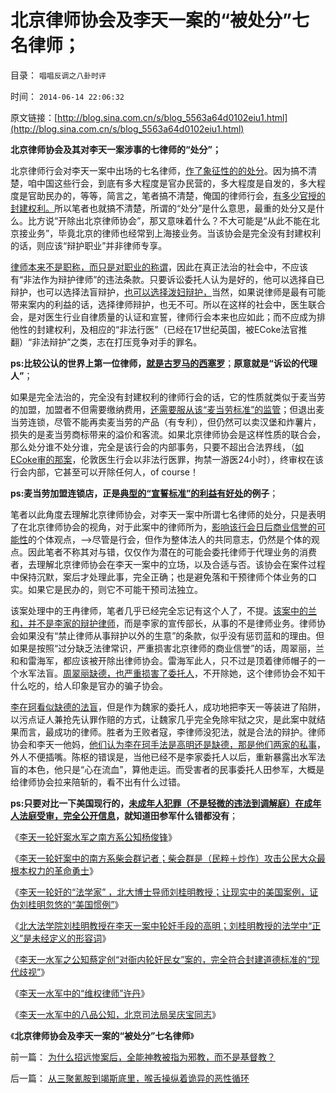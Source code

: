 # 北京律师协会及李天一案的“被处分”七名律师；

目录： `唱唱反调之八卦时评` 

时间： `2014-06-14 22:06:32` 

原文链接：[http://blog.sina.com.cn/s/blog_5563a64d0102eiu1.html](http://blog.sina.com.cn/s/blog_5563a64d0102eiu1.html)

**北京律师协会及其对李天一案涉事的七律师的“处分”；**

北京律师行会对李天一案中出场的七名律师，[作了象征性的的处分](http://news.sina.com.cn/c/2014-04-19/034929965956.shtml)。因为搞不清楚，咱中国这些行会，到底有多大程度是官办民营的，多大程度是自发的，多大程度是官助民办的，等等，简言之，笔者搞不清楚，俺国的律师行会，[有多少官授的封建权利。](../../../2014/6/12/美国医疗行业中的封建残余，及中国经济.md)所以笔者也就搞不清楚，所谓的“处分”是什么意思，最重的处分又是什么。比方说“开除出北京律师协会”，那又意味着什么？不大可能是“从此不能在北京接业务”，毕竟北京的律师也经常到上海接业务。当该协会是完全没有封建权利的话，则应该“辩护职业”并非律师专享。

[律师本来不是职称，而只是对职业的称谓](../../../2013/2/23/讼棍的客观条件，辩护律师是“废除恶法”的民权战士；.md)，因此在真正法治的社会中，不应该有“非法作为辩护律师”的违法条款。只要诉讼委托人认为是好的，他可以选择自已辩护，也可以选择法盲辩护，[也可以选择泼妇辩护，](../../../2013/8/21/辩护律师的法内辩护，辩护集团的“非法”狡辩.md)当然，如果说律师是最有可能带来案内的利益的话，选择律师辩护，也无不可。所以在这样的社会中，医生联合会，是对医生行业自律质量的认证和宣誓，律师行会本来也应如此；而不应成为排他性的封建权利，及相应的“非法行医”（已经在17世纪英国，被ECoke法官推翻）“非法辩护”之类，志在打压竞争对手的罪名。

**ps:比较公认的世界上第一位律师，[就是古罗马的西塞罗](../../../2010/8/19/斯多葛伦理弱点，和西塞罗的私有财产.md)**；**原意就是“诉讼的代理人”**；

如果是完全法治的，完全没有封建权利的律师行会的话，它的性质就类似于麦当劳的加盟，加盟者不但需要缴纳费用，[还需要服从该“麦当劳标准”的监管](../../../2014/6/9/“认证和标准”不一样，真正有效的改革很简单.md)；但退出麦当劳连锁，尽管不能再卖麦当劳的产品（有专利），但仍然可以卖汉堡和炸薯片，损失的是麦当劳商标带来的溢价和客流。如果北京律师协会是这样性质的联合会，那么处分谁不处分谁，完全是该行会的内部事务，只要不超出合法界线，（[如ECoke审的那案](../../../2013/9/21/中世纪对商业，创业，就业的限制，监管，和工商管理.md)，伦敦医生行会以非法行医罪，拘禁一游医24小时），终审权在该行会内部，它甚至可以开除任何人，of
course！

**ps:麦当劳加盟连锁店，正是[典型的“宣誓标准”的利益有好处](http://blog.sina.com.cn/s/blog_5563a64d0102eirn.html)的例子**；

笔者以此角度去理解北京律师协会，对李天一案中所谓七名律师的处分，只是表明了在北京律师协会的视角，对于此案中的律师所为，[影响该行会日后商业信誉的可能性](../../../2014/6/6/希波克拉底誓言，古希腊的国家标准和FDA.md)的个体观点，——>尽管是行会，但作为整体法人的共同意志，仍然是个体的观点。因此笔者不称其对与错，仅仅作为潜在的可能会委托律师于代理业务的消费者，去理解北京律师协会在李天一案中的立场，以及合适与否。该协会在案件过程中保持沉默，案后才处理此事，完全正确；也是避免落和干预律师个体业务的口实。如果它是民办的，则它不可能干预司法独立。

该案处理中的王冉律师，笔者几乎已经完全忘记有这个人了，不提。[该案中的兰和，并不是李家的辩护律师](../../../2013/7/30/李天一辩护集团的炒作思路和误判.md)，而是李家的宣传部长，从事的不是律师业务。律师协会如果没有“禁止律师从事辩护以外的生意”的条款，似乎没有惩罚蓝和的理由。但如果是按照“过分缺乏法律常识，严重损害北京律师的商业信誉”的话，周翠丽，兰和和雷海军，都应该被开除出律师协会。雷海军此人，只不过是顶着律师帽子的一个水军法盲。[周翠丽缺德，也严重损害了委托人](../../../2014/6/3/李天一轮奸案水军中的周翠丽和律师王永杰.md)，不开除她，这个律师协会不知干什么吃的，给人印象是官办的骗子协会。

[李在珂看似缺德的法盲](../../../2013/7/26/李天一辩护集团法律常识缺失或避而不谈法律.md)，但是作为魏家的委托人，成功地把李天一等装进了陷阱，以污点证人兼抢先认罪作赔的方式，让魏家几乎完全免除牢狱之灾，是此案中就结果而言，最成功的律师。胜者为王败者寇，李律师没犯法，就是合法的辩护。律师协会和李天一他妈，[他们认为李在珂手法是高明还是缺德，那是他们两家的私事](../../../2013/8/28/李天一案怎么能动摇中国政体的合法性？.md)，外人不便插嘴。陈枢的错误是，当他已经不是李家委托人以后，重新暴露出水军法盲的本色，他只是“心在流血”，算他走运。而受害者的民事委托人田参军，大概是给律师协会拉来陪斩的，看不出有什么过错。

**ps:只要对比一下美国现行的，[未成年人犯罪（不是轻微的违法到调解庭）在成年人法庭受审，完全公开信息](http://news.sina.com.cn/s/2014-06-04/104030290586.shtml)，就知道田参军什么错都没有**；

《[李天一轮奸案水军之南方系公知杨俊锋](../../../2014/6/5/李天一轮奸案水军之南方系公知杨俊锋.md)》

《[李天一轮奸案中的南方系柴会群记者；柴会群是（民粹＋炒作）攻击公民大众最根本权力的革命勇士](../../../2014/6/7/李天一轮奸案中的南方系柴会群记者.md)》

《[李天一轮奸的“法学家”
，北大博士导师刘桂明教授；让现实中的美国案例，证伪刘桂明忽悠的“美国惯例”](../../../2014/6/8/李天一轮奸的“法学家”，北大博士导师刘桂明教授.md)》

《[北大法学院刘桂明教授在李天一案中轮奸手段的高明；刘桂明教授的法学中“正义”是未经定义的形容词](../../../2014/6/9/北大法学院刘桂明教授在李天一轮奸案中手段的高明和低劣.md)》

《[李天一水军之公知蔡定创“对衙内轮奸民女”案的，完全符合封建道德标准的“现代歧视”](../../../2014/6/10/李天一水军之公知蔡定创，和他的“宪政，法治”.md)》

《[李天一水军中的“维权律师”许丹](../../../2014/6/11/李天一水军中的“维权律师”许丹.md)》

《[李天一水军中的八品公知，北京司法局吴庆宝同志](../../../2014/6/12/李天一水军中的八品公知，北京司法局的吴庆宝同志.md)》

《**北京律师协会及李天一案的“被处分”七名律师**》

前一篇： [为什么招远惨案后，全能神教被指为邪教，而不是基督教？](../../../2014/6/21/为什么招远惨案后，全能神教被指为邪教，而不是基督教？.md)

后一篇： [从三聚氰胺到竭斯底里，喉舌操纵着诡异的恶性循环](../../../2014/6/9/从三聚氰胺到竭斯底里，喉舌操纵着诡异的恶性循环.md)

